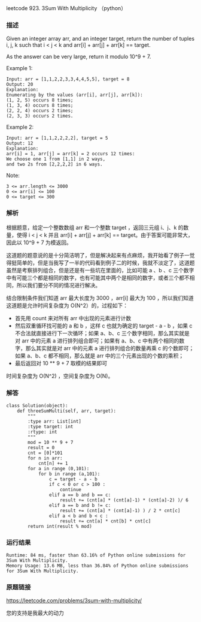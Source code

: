 leetcode 923. 3Sum With Multiplicity （python）




### 描述


Given an integer array arr, and an integer target, return the number of tuples i, j, k such that i < j < k and arr[i] + arr[j] + arr[k] == target.

As the answer can be very large, return it modulo 10^9 + 7.

 


Example 1:

	
	Input: arr = [1,1,2,2,3,3,4,4,5,5], target = 8
	Output: 20
	Explanation: 
	Enumerating by the values (arr[i], arr[j], arr[k]):
	(1, 2, 5) occurs 8 times;
	(1, 3, 4) occurs 8 times;
	(2, 2, 4) occurs 2 times;
	(2, 3, 3) occurs 2 times.
	
Example 2:


	Input: arr = [1,1,2,2,2,2], target = 5
	Output: 12
	Explanation: 
	arr[i] = 1, arr[j] = arr[k] = 2 occurs 12 times:
	We choose one 1 from [1,1] in 2 ways,
	and two 2s from [2,2,2,2] in 6 ways.



Note:


	3 <= arr.length <= 3000
	0 <= arr[i] <= 100
	0 <= target <= 300


### 解析

根据题意，给定一个整数数组 arr 和一个整数 target ，返回三元组 i、j、k 的数量，使得 i < j < k 并且 arr[i] + arr[j] + arr[k] == target。由于答案可能非常大，因此以 10^9 + 7 为模返回。

这道题的题意说的是十分简洁明了，但是解决起来有点麻烦，我开始看了例子一觉得挺简单的，但是当我写了一半的代码看到例子二的时候，我就不淡定了，这道题虽然是考察排列组合，但是还是有一些坑在里面的，比如可能 a 、b 、c 三个数字中有可能三个都是相同的数字，也有可能其中两个是相同的数字，或者三个都不相同，所以我们要分不同的情况进行解决。

结合限制条件我们知道 arr 最大长度为 3000 ，arr[i] 最大为 100 ，所以我们知道这道题是允许时间复杂度为 O(N^2）的，过程如下：

* 首先用 count 来对所有 arr 中出现的元素进行计数
* 然后双重循环找可能的 a 和 b ，这样 c 也就为确定的 target - a - b ，如果 c 不合法就直接进行下一次循环；如果 a、b、c 三个数字相同，那么其实就是对 arr 中的元素 a 进行排列组合即可；如果有 a、b、c 中有两个相同的数字，那么其实就是对 arr 中的元素 a 进行排列组合的数量再乘 c 的个数即可；如果  a、b、c 都不相同，那么就是 arr 中的三个元素出现的个数的乘积；
* 最后返回对 10 ** 9 + 7 取模的结果即可

时间复杂度为 O(N^2) ，空间复杂度为 O(N)。


### 解答
				

	class Solution(object):
	    def threeSumMulti(self, arr, target):
	        """
	        :type arr: List[int]
	        :type target: int
	        :rtype: int
	        """
	        mod = 10 ** 9 + 7
	        result = 0
	        cnt = [0]*101
	        for n in arr:
	            cnt[n] += 1
	        for a in range (0,101):
	            for b in range (a,101):
	                c = target - a - b
	                if c < 0 or c > 100 :
	                    continue
	                elif a == b and b == c:
	                    result += (cnt[a] * (cnt[a]-1) * (cnt[a]-2) )/ 6
	                elif a == b and b != c:
	                    result += (cnt[a] * (cnt[a]-1) ) / 2 * cnt[c]
	                elif a < b and b < c :
	                    result += cnt[a] * cnt[b] * cnt[c]
	        return int(result % mod)
	            
	      
			
### 运行结果
	
	Runtime: 84 ms, faster than 63.16% of Python online submissions for 3Sum With Multiplicity.
	Memory Usage: 13.6 MB, less than 36.84% of Python online submissions for 3Sum With Multiplicity.

### 原题链接


https://leetcode.com/problems/3sum-with-multiplicity/


您的支持是我最大的动力
